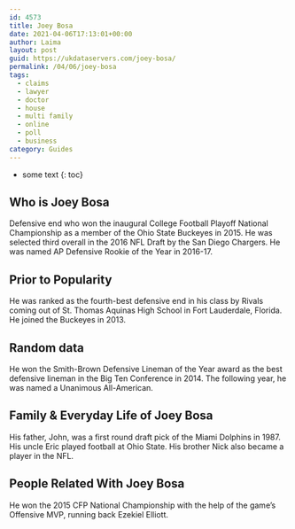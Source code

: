 ```yaml
---
id: 4573
title: Joey Bosa
date: 2021-04-06T17:13:01+00:00
author: Laima
layout: post
guid: https://ukdataservers.com/joey-bosa/
permalink: /04/06/joey-bosa
tags:
  - claims
  - lawyer
  - doctor
  - house
  - multi family
  - online
  - poll
  - business
category: Guides
---
```


* some text
{: toc}


## Who is Joey Bosa
                  
                  
                  
Defensive end who won the inaugural College Football Playoff National Championship as a member of the Ohio State Buckeyes in 2015. He was selected third overall in the 2016 NFL Draft by the San Diego Chargers. He was named AP Defensive Rookie of the Year in 2016-17.
                  
              
            
              
            
                
                
                
## Prior to Popularity
                  
                  
                  
He was ranked as the fourth-best defensive end in his class by Rivals coming out of St. Thomas Aquinas High School in Fort Lauderdale, Florida. He joined the Buckeyes in 2013.
                  
              
            
              
            
                
                
                
## Random data
                  
                  
                  
He won the Smith-Brown Defensive Lineman of the Year award as the best defensive lineman in the Big Ten Conference in 2014. The following year, he was named a Unanimous All-American.
                  
              
            
              
            
                
                
                
## Family & Everyday Life of Joey Bosa
                  
                  
                  
His father, John, was a first round draft pick of the Miami Dolphins in 1987. His uncle Eric played football at Ohio State. His brother Nick also became a player in the NFL.
                  
              
            
              
            
                
                
                
## People Related With Joey Bosa
                  
                  
                  
He won the 2015 CFP National Championship with the help of the game&#8217;s Offensive MVP, running back Ezekiel Elliott.
                  
              
            
              
            
                
              
            
              
              
            
            
              
            
          
          
          